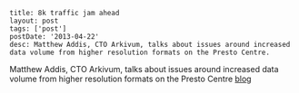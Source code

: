 ```
title: 8k traffic jam ahead
layout: post
tags: ['post']
postDate: '2013-04-22'
desc: Matthew Addis, CTO Arkivum, talks about issues around increased data volume from higher resolution formats on the Presto Centre.
```

Matthew Addis, CTO Arkivum, talks about issues around increased data volume from higher resolution formats on the Presto Centre [blog](https://www.prestocentre.org/blog/8k-traffic-jam-ahead)
